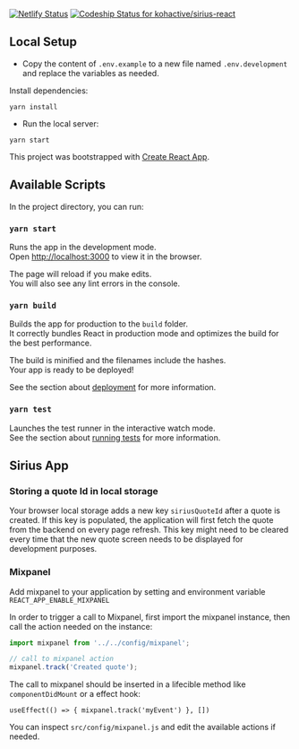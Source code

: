 [![Netlify Status](https://api.netlify.com/api/v1/badges/df26efb0-13bf-4f3e-8fe7-67bf301247b8/deploy-status)](https://app.netlify.com/sites/sirius-react/deploys) [![Codeship Status for kohactive/sirius-react](https://app.codeship.com/projects/a14c3ff0-bf10-0138-b45c-666e43dcc9c3/status?branch=master)](https://app.codeship.com/projects/405804)

## Local Setup

- Copy the content of `.env.example` to a new file named `.env.development` and replace the variables as needed.

Install dependencies:

`yarn install`

- Run the local server:

`yarn start`

This project was bootstrapped with [Create React App](https://github.com/facebook/create-react-app).

## Available Scripts

In the project directory, you can run:

### `yarn start`

Runs the app in the development mode.<br />
Open [http://localhost:3000](http://localhost:3000) to view it in the browser.

The page will reload if you make edits.<br />
You will also see any lint errors in the console.

### `yarn build`

Builds the app for production to the `build` folder.<br />
It correctly bundles React in production mode and optimizes the build for the best performance.

The build is minified and the filenames include the hashes.<br />
Your app is ready to be deployed!

See the section about [deployment](https://facebook.github.io/create-react-app/docs/deployment) for more information.

### `yarn test`

Launches the test runner in the interactive watch mode.<br />
See the section about [running tests](https://facebook.github.io/create-react-app/docs/running-tests) for more information.


## Sirius App

### Storing a quote Id in local storage

Your browser local storage adds a new key `siriusQuoteId` after a quote is created. If this key is populated, the application will first fetch the quote from the backend on every page refresh. This key might need to be cleared every time that the new quote screen needs to be displayed for development purposes.

### Mixpanel

Add mixpanel to your application by setting and environment variable `REACT_APP_ENABLE_MIXPANEL`

In order to trigger a call to Mixpanel, first import the mixpanel instance, then call the action needed on the instance:

``` javascript
import mixpanel from '../../config/mixpanel';

// call to mixpanel action
mixpanel.track('Created quote');

```

The call to mixpanel should be inserted in a lifecible method like `componentDidMount` or a effect hook:
```
useEffect(() => { mixpanel.track('myEvent') }, [])
```

You can inspect `src/config/mixpanel.js` and edit the available actions if needed.
